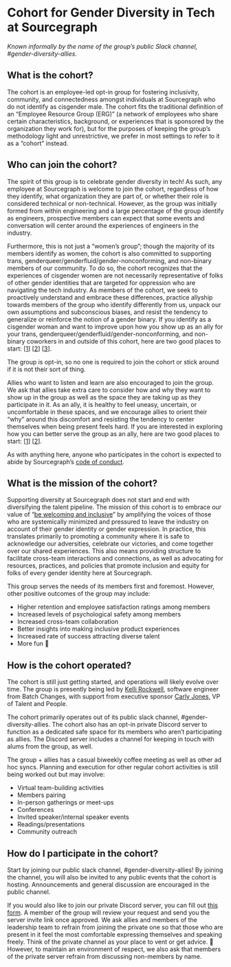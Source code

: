 # Cohort for Gender Diversity in Tech at Sourcegraph

_Known informally by the name of the group’s public Slack channel, #gender-diversity-allies._

## What is the cohort?

The cohort is an employee-led opt-in group for fostering inclusivity, community, and connectedness amongst individuals at Sourcegraph who do not identify as cisgender male. The cohort fits the traditional definition of an “Employee Resource Group (ERG)” (a network of employees who share certain characteristics, background, or experiences that is sponsored by the organization they work for), but for the purposes of keeping the group’s methodology light and unrestrictive, we prefer in most settings to refer to it as a “cohort” instead.

## Who can join the cohort?

The spirit of this group is to celebrate gender diversity in tech! As such, any employee at Sourcegraph is welcome to join the cohort, regardless of how they identify, what organization they are part of, or whether their role is considered technical or non-technical. However, as the group was initially formed from within engineering and a large percentage of the group identify as engineers, prospective members can expect that some events and conversation will center around the experiences of engineers in the industry.

Furthermore, this is not just a “women’s group”; though the majority of its members identify as women, the cohort is also committed to supporting trans, genderqueer/genderfluid/gender-nonconforming, and non-binary members of our community. To do so, the cohort recognizes that the experiences of cisgender women are not necessarily representative of folks of other gender identities that are targeted for oppression who are navigating the tech industry. As members of the cohort, we seek to proactively understand and embrace these differences, practice allyship towards members of the group who identify differently from us, unpack our own assumptions and subconscious biases, and resist the tendency to generalize or reinforce the notion of a gender binary. If you identify as a cisgender woman and want to improve upon how you show up as an ally for your trans, genderqueer/genderfluid/gender-nonconforming, and non-binary coworkers in and outside of this cohort, here are two good places to start: [[1](https://straightforequality.org/transmaterials)] [[2](https://www.stonewall.org.uk/about-us/news/10-ways-step-ally-non-binary-people)] [[3](https://medium.com/@just.elise/how-to-build-a-trans-friendly-workplace-culture-allies-a2a6955b5597)].

The group is opt-in, so no one is required to join the cohort or stick around if it is not their sort of thing.

Allies who want to listen and learn are also encouraged to join the group. We ask that allies take extra care to consider how and why they want to show up in the group as well as the space they are taking up as they participate in it. As an ally, it is healthy to feel uneasy, uncertain, or uncomfortable in these spaces, and we encourage allies to orient their “why” around this discomfort and resisting the tendency to center themselves when being present feels hard. If you are interested in exploring how you can better serve the group as an ally, here are two good places to start: [[1](https://careerfoundry.com/en/blog/career-change/ally-women-in-tech/)] [[2](https://greatergood.berkeley.edu/article/item/nine_tips_for_being_a_male_ally_at_work)].

As with anything here, anyone who participates in the cohort is expected to abide by Sourcegraph’s [code of conduct](communication/code_of_conduct.md).

## What is the mission of the cohort?

Supporting diversity at Sourcegraph does not start and end with diversifying the talent pipeline. The mission of this cohort is to embrace our value of “[be welcoming and inclusive](values/index.md#be-welcoming-and-inclusive)” by amplifying the voices of those who are systemically minimized and pressured to leave the industry on account of their gender identity or gender expression. In practice, this translates primarily to promoting a community where it is safe to acknowledge our adversities, celebrate our victories, and come together over our shared experiences. This also means providing structure to facilitate cross-team interactions and connections, as well as advocating for resources, practices, and policies that promote inclusion and equity for folks of every gender identity here at Sourcegraph.

This group serves the needs of its members first and foremost. However, other positive outcomes of the group may include:

- Higher retention and employee satisfaction ratings among members
- Increased levels of psychological safety among members
- Increased cross-team collaboration
- Better insights into making inclusive product experiences
- Increased rate of success attracting diverse talent
- More fun 👀

## How is the cohort operated?

The cohort is still just getting started, and operations will likely evolve over time. The group is presently being led by [Kelli Rockwell](../team/index.md#kelli-rockwell), software engineer from Batch Changes, with support from executive sponsor [Carly Jones](../team/index.md#carly-jones), VP of Talent and People.

The cohort primarily operates out of its public slack channel, #gender-diversity-allies. The cohort also has an opt-in private Discord server to function as a dedicated safe space for its members who aren’t participating as allies. The Discord server includes a channel for keeping in touch with alums from the group, as well.

The group + allies has a casual biweekly coffee meeting as well as other ad hoc syncs. Planning and execution for other regular cohort activities is still being worked out but may involve:

- Virtual team-building activities
- Members pairing
- In-person gatherings or meet-ups
- Conferences
- Invited speaker/internal speaker events
- Readings/presentations
- Community outreach

## How do I participate in the cohort?

Start by joining our public slack channel, #gender-diversity-allies! By joining the channel, you will also be invited to any public events that the cohort is hosting. Announcements and general discussion are encouraged in the public channel.

If you would also like to join our private Discord server, you can fill out [this form](https://forms.gle/71YXaxz8WX1Mmbkw5). A member of the group will review your request and send you the server invite link once approved. We ask allies and members of the leadership team to refrain from joining the private one so that those who are present in it feel the most comfortable expressing themselves and speaking freely. Think of the private channel as your place to vent or get advice. 🙂 However, to maintain an environment of respect, we also ask that members of the private server refrain from discussing non-members by name.
